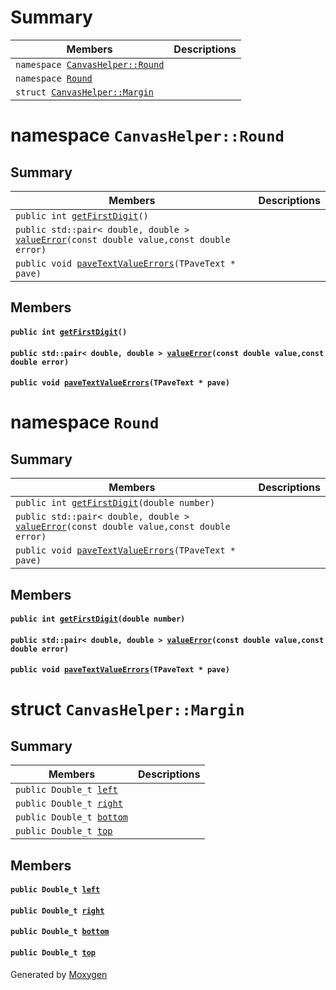 # Summary

 Members                        | Descriptions                                
--------------------------------|---------------------------------------------
`namespace `[`CanvasHelper::Round`](#namespaceCanvasHelper_1_1Round) | 
`namespace `[`Round`](#namespaceRound) | 
`struct `[`CanvasHelper::Margin`](#structCanvasHelper_1_1Margin) | 

# namespace `CanvasHelper::Round` 

## Summary

 Members                        | Descriptions                                
--------------------------------|---------------------------------------------
`public int `[`getFirstDigit`](#CanvasHelper_8h_1ab10761a9f8a6cdbd7a8fa41cc3cb87e5)`()`            | 
`public std::pair< double, double > `[`valueError`](#CanvasHelper_8h_1a746ad8a006324687ad34e0f72fc0ca3d)`(const double value,const double error)`            | 
`public void `[`paveTextValueErrors`](#CanvasHelper_8h_1ae149694a36c47d9b2176a9e1440a2857)`(TPaveText * pave)`            | 

## Members

#### `public int `[`getFirstDigit`](#CanvasHelper_8h_1ab10761a9f8a6cdbd7a8fa41cc3cb87e5)`()` 

#### `public std::pair< double, double > `[`valueError`](#CanvasHelper_8h_1a746ad8a006324687ad34e0f72fc0ca3d)`(const double value,const double error)` 

#### `public void `[`paveTextValueErrors`](#CanvasHelper_8h_1ae149694a36c47d9b2176a9e1440a2857)`(TPaveText * pave)` 

# namespace `Round` 

## Summary

 Members                        | Descriptions                                
--------------------------------|---------------------------------------------
`public int `[`getFirstDigit`](#CanvasHelper_8cpp_1ab2d6343e7efc0ccbefa551fe79d079e0)`(double number)`            | 
`public std::pair< double, double > `[`valueError`](#CanvasHelper_8cpp_1a4d6e711b14b491b401c136a53e53e06e)`(const double value,const double error)`            | 
`public void `[`paveTextValueErrors`](#CanvasHelper_8cpp_1a80a15730c6bc82808f54b67ef57bd7b3)`(TPaveText * pave)`            | 

## Members

#### `public int `[`getFirstDigit`](#CanvasHelper_8cpp_1ab2d6343e7efc0ccbefa551fe79d079e0)`(double number)` 

#### `public std::pair< double, double > `[`valueError`](#CanvasHelper_8cpp_1a4d6e711b14b491b401c136a53e53e06e)`(const double value,const double error)` 

#### `public void `[`paveTextValueErrors`](#CanvasHelper_8cpp_1a80a15730c6bc82808f54b67ef57bd7b3)`(TPaveText * pave)` 

# struct `CanvasHelper::Margin` 

## Summary

 Members                        | Descriptions                                
--------------------------------|---------------------------------------------
`public Double_t `[`left`](#structCanvasHelper_1_1Margin_1a27a79755df77f329a6ec0c2ea2ef354e) | 
`public Double_t `[`right`](#structCanvasHelper_1_1Margin_1a98d4e36151559805d6a1e9b1bcaf96fb) | 
`public Double_t `[`bottom`](#structCanvasHelper_1_1Margin_1a832025f022798776deee13d8be11ccf2) | 
`public Double_t `[`top`](#structCanvasHelper_1_1Margin_1adb884d4a1ba334d32b984268cae10566) | 

## Members

#### `public Double_t `[`left`](#structCanvasHelper_1_1Margin_1a27a79755df77f329a6ec0c2ea2ef354e) 

#### `public Double_t `[`right`](#structCanvasHelper_1_1Margin_1a98d4e36151559805d6a1e9b1bcaf96fb) 

#### `public Double_t `[`bottom`](#structCanvasHelper_1_1Margin_1a832025f022798776deee13d8be11ccf2) 

#### `public Double_t `[`top`](#structCanvasHelper_1_1Margin_1adb884d4a1ba334d32b984268cae10566) 

Generated by [Moxygen](https://sourcey.com/moxygen)